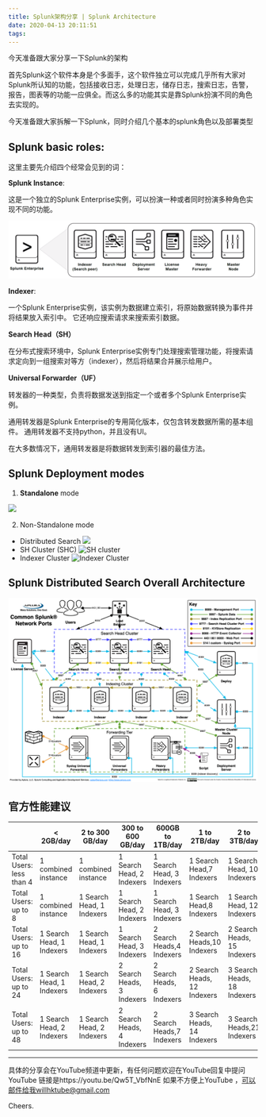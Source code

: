 ```yaml
---
title: Splunk架构分享 | Splunk Architecture
date: 2020-04-13 20:11:51
tags:
---
```


今天准备跟大家分享一下Splunk的架构

首先Splunk这个软件本身是个多面手，这个软件独立可以完成几乎所有大家对Splunk所认知的功能，包括接收日志，处理日志，储存日志，搜索日志，告警，报告，图表等的功能一应俱全。而这么多的功能其实是靠Splunk扮演不同的角色去实现的。

今天准备跟大家拆解一下Splunk，同时介绍几个基本的splunk角色以及部署类型



## Splunk basic roles:

这里主要先介绍四个经常会见到的词：

**Splunk Instance**:

这是一个独立的Splunk Enterprise实例，可以扮演一种或者同时扮演多种角色实现不同的功能。

![](/source/images/splunk_software_packages.png)

**Indexer**: 

一个Splunk Enterprise实例，该实例为数据建立索引，将原始数据转换为事件并将结果放入索引中。 它还响应搜索请求来搜索索引数据。 

**Search Head（SH）**

在分布式搜索环境中，Splunk Enterprise实例专门处理搜索管理功能，将搜索请求定向到一组搜索对等方（indexer），然后将结果合并展示给用户。

**Universal Forwarder（UF）**

转发器的一种类型，负责将数据发送到指定一个或者多个Splunk Enterprise实例。

通用转发器是Splunk Enterprise的专用简化版本，仅包含转发数据所需的基本组件。 通用转发器不支持python，并且没有UI。

在大多数情况下，通用转发器是将数据转发到索引器的最佳方法。


## Splunk Deployment modes

1. **Standalone** mode

![](https://docs.splunk.com/images/c/ca/Departmental_deployment.png)

2. Non-Standalone mode
- Distributed Search
  ![](https://docs.splunk.com/images/b/b9/Small_enterprise_deployment.png)
- SH Cluster (SHC)
  ![SH cluster](https://docs.splunk.com/images/9/96/Searchhead_cluster.png)
- Indexer Cluster
  ![Indexer Cluster](https://docs.splunk.com/images/e/e2/Basic_cluster_60.png)

## Splunk Distributed Search Overall Architecture

![](../images/splunk_common_ports.png)

## 官方性能建议
|                          | < 2GB/day           | 2 to 300 GB/day     | 300 to 600 GB/day | 600GB to 1TB/day | 1 to 2TB/day    | 2 to 3TB/day    |
|--------------------------|---------------------|---------------------|-------------------|------------------|-----------------|-----------------|
| Total Users: less than 4 | 1 combined instance | 1 combined instance | 1 Search Head, 2 Indexers   | 1 Search Head, 3 Indexers     | 1 Search Head,7 Indexers     | 1 Search Head, 10 Indexers    |
| Total Users: up to 8     | 1 combined instance | 1 Search Head,  1 Indexers     | 1 Search Head, 2 Indexers    | 1 Search Head, 3 Indexers  | 1 Search Head,8 Indexers    | 1 Search Head, 12 Indexers   |
| Total Users: up to 16    | 1 Search Head,  1 Indexers    | 1 Search Head,  1 Indexers     | 1 Search Head,  3 Indexers   | 2 Search Heads,4 Indexers   | 2 Search Heads,10 Indexers | 2 Search Heads, 15 Indexers |
| Total Users: up to 24    | 1 Search Head,  1 Indexers    | 1 Search Head,  2 Indexers    | 2 Search Heads, 3 Indexers     | 2 Search Heads, 6 Indexers  | 2 Search Heads, 12 Indexers | 3 Search Heads, 18 Indexers|
| Total Users: up to 48    | 1 Search Head,  2 Indexers    | 1 Search Head,  2 Indexers     | 2 Search Heads, 4 Indexers   | 2 Search Heads,7 Indexers | 3 Search Heads, 14 Indexers | 3 Search Heads,21 Indexers |



---

具体的分享会在YouTube频道中更新，有任何问题欢迎在YouTube回复中提问
YouTube 链接是https://youtu.be/Qw5T_VbfNnE
如果不方便上YouTube ，可以邮件给我willhktube@gmail.com 

Cheers.